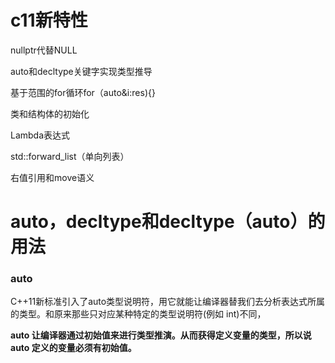 # c11新特性

nullptr代替NULL

auto和decltype关键字实现类型推导

基于范围的for循环for（auto&i:res){}

类和结构体的初始化

Lambda表达式

std::forward_list（单向列表）

右值引用和move语义

# auto，decltype和decltype（auto）的用法

### auto

C++11新标准引入了auto类型说明符，用它就能让编译器替我们去分析表达式所属的类型。和原来那些只对应某种特定的类型说明符(例如 int)不同，

**auto 让编译器通过初始值来进行类型推演。从而获得定义变量的类型，所以说 auto 定义的变量必须有初始值。**

